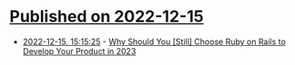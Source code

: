 # [Published on 2022-12-15](index.md)

* [2022-12-15, 15:15:25](https://news.ycombinator.com/item?id=34000748) - [Why Should You [Still] Choose Ruby on Rails to Develop Your Product in 2023](https://mobidev.biz/blog/ruby-on-rails-not-dead-still-good-for-your-product-development)
